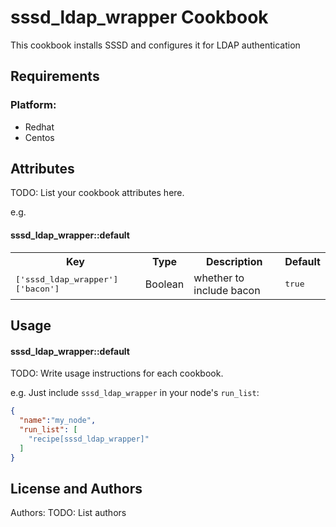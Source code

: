 sssd_ldap_wrapper Cookbook
======================

This cookbook installs SSSD and configures it for LDAP authentication

Requirements
------------

### Platform:

* Redhat
* Centos

Attributes
----------
TODO: List your cookbook attributes here.

e.g.
#### sssd_ldap_wrapper::default
<table>
  <tr>
    <th>Key</th>
    <th>Type</th>
    <th>Description</th>
    <th>Default</th>
  </tr>
  <tr>
    <td><tt>['sssd_ldap_wrapper']['bacon']</tt></td>
    <td>Boolean</td>
    <td>whether to include bacon</td>
    <td><tt>true</tt></td>
  </tr>
</table>

Usage
-----
#### sssd_ldap_wrapper::default
TODO: Write usage instructions for each cookbook.

e.g.
Just include `sssd_ldap_wrapper` in your node's `run_list`:

```json
{
  "name":"my_node",
  "run_list": [
    "recipe[sssd_ldap_wrapper]"
  ]
}
```

License and Authors
-------------------
Authors: TODO: List authors
